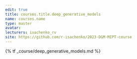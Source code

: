 ```yaml
---
edit: true
title: courses.title.deep_generative_models
name: courses.name
type: master
avatar:
lecturers: isachenko_rv
site: https://github.com/r-isachenko/2023-DGM-MIPT-course
---
```


{% tf _course/deep_generative_models.md %}
